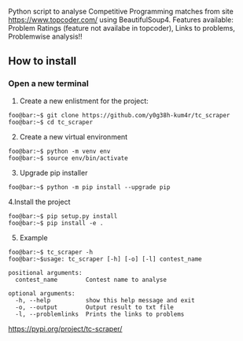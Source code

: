 Python script to analyse Competitive Programming matches from site https://www.topcoder.com/ using BeautifulSoup4. Features available: Problem Ratings (feature not availabe in topcoder), Links to problems, Problemwise analysis!!

## How to install
### Open a new terminal
1. Create a new enlistment for the project:
```console
foo@bar:~$ git clone https://github.com/y0g38h-kum4r/tc_scraper
foo@bar:~$ cd tc_scraper
```

2. Create a new virtual environment
```console
foo@bar:~$ python -m venv env
foo@bar:~$ source env/bin/activate
```

3. Upgrade pip installer
```console
foo@bar:~$ python -m pip install --upgrade pip
```

4.Install the project
```console
foo@bar:~$ pip setup.py install
foo@bar:~$ pip install -e .
```

5. Example 
```console
foo@bar:~$ tc_scraper -h
foo@bar:~$usage: tc_scraper [-h] [-o] [-l] contest_name

positional arguments:
  contest_name        Contest name to analyse

optional arguments:
  -h, --help          show this help message and exit
  -o, --output        Output result to txt file
  -l, --problemlinks  Prints the links to problems
```

https://pypi.org/project/tc-scraper/